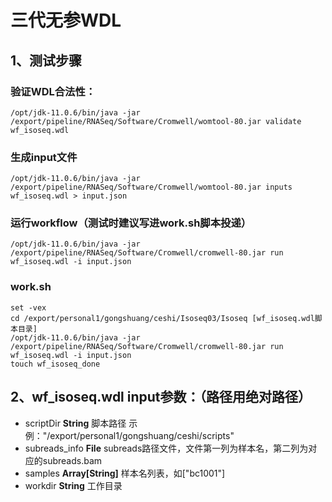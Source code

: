 # 三代无参WDL
## 1、测试步骤
### 验证WDL合法性：
```shell
/opt/jdk-11.0.6/bin/java -jar /export/pipeline/RNASeq/Software/Cromwell/womtool-80.jar validate wf_isoseq.wdl
```
### 生成input文件
```shell
/opt/jdk-11.0.6/bin/java -jar /export/pipeline/RNASeq/Software/Cromwell/womtool-80.jar inputs wf_isoseq.wdl > input.json
```
### 运行workflow（测试时建议写进work.sh脚本投递）
```shell
/opt/jdk-11.0.6/bin/java -jar /export/pipeline/RNASeq/Software/Cromwell/cromwell-80.jar run wf_isoseq.wdl -i input.json
```
### work.sh 
```shell
set -vex
cd /export/personal1/gongshuang/ceshi/Isoseq03/Isoseq [wf_isoseq.wdl脚本目录]
/opt/jdk-11.0.6/bin/java -jar /export/pipeline/RNASeq/Software/Cromwell/cromwell-80.jar run wf_isoseq.wdl -i input.json
touch wf_isoseq_done
```

## 2、wf_isoseq.wdl input参数：（路径用绝对路径）

- scriptDir	**String**	脚本路径	示例："/export/personal1/gongshuang/ceshi/scripts"
- subreads_info	 **File**	subreads路径文件，文件第一列为样本名，第二列为对应的subreads.bam
- samples	**Array[String]**	样本名列表，如["bc1001"]
- workdir	**String**	工作目录
